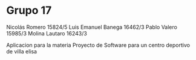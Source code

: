 # Grupo 17

Nicolás Romero 15824/5
Luis Emanuel Banega 16462/3
Pablo Valero 15985/3
Molina Lautaro 16243/3

Aplicacion para la materia Proyecto de Software para un centro deportivo de villa elisa
